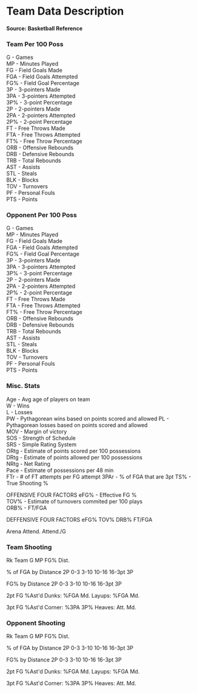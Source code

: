 # Team Data Description

#### Source: Basketball Reference

### Team Per 100 Poss

G - Games  
MP - Minutes Played  
FG - Field Goals Made  
FGA - Field Goals Attempted  
FG% - Field Goal Percentage  
3P - 3-pointers Made  
3PA - 3-pointers Attempted  
3P% - 3-point Percentage  
2P - 2-pointers Made  
2PA - 2-pointers Attempted  
2P% - 2-point Percentage  
FT - Free Throws Made  
FTA - Free Throws Attempted  
FT% - Free Throw Percentage  
ORB - Offensive Rebounds  
DRB - Defensive Rebounds  
TRB - Total Rebounds  
AST - Assists  
STL - Steals  
BLK - Blocks  
TOV - Turnovers  
PF - Personal Fouls  
PTS - Points  


### Opponent Per 100 Poss

G - Games  
MP - Minutes Played  
FG - Field Goals Made  
FGA - Field Goals Attempted  
FG% - Field Goal Percentage  
3P - 3-pointers Made  
3PA - 3-pointers Attempted  
3P% - 3-point Percentage  
2P - 2-pointers Made  
2PA - 2-pointers Attempted  
2P% - 2-point Percentage  
FT - Free Throws Made  
FTA - Free Throws Attempted  
FT% - Free Throw Percentage  
ORB - Offensive Rebounds  
DRB - Defensive Rebounds  
TRB - Total Rebounds  
AST - Assists  
STL - Steals  
BLK - Blocks  
TOV - Turnovers  
PF - Personal Fouls  
PTS - Points  

### Misc. Stats

Age - Avg age of players on team    
W -  Wins  
L -  Losses  
PW - Pythagorean wins based on points scored and allowed
PL - Pythagorean losses based on points scored and allowed   
MOV - Margin of victory  
SOS - Strength of Schedule  
SRS - Simple Rating System  
ORtg - Estimate of points scored per 100 possessions  
DRtg - Estimate of points allowed per 100 possessions   
NRtg - Net Rating    
Pace - Estimate of possessions per 48 min  
FTr - # of FT attempts per FG attempt
3PAr - % of FGA that are 3pt
TS% - True Shooting %

OFFENSIVE FOUR FACTORS
eFG% - Effective FG %  
TOV% - Estimate of turnovers commited per 100 plays  
ORB% - 
FT/FGA

DEFFENSIVE FOUR FACTORS
eFG%
TOV%
DRB%
FT/FGA

Arena
Attend.
Attend./G

### Team Shooting

Rk
Team
G
MP
FG%
Dist.

% of FGA by Distance
2P
0-3
3-10
10-16
16-3pt
3P

FG% by Distance
2P
0-3
3-10
10-16
16-3pt
3P

2pt FG
%Ast'd
Dunks:
%FGA
Md.
Layups:
%FGA
Md.

3pt FG
%Ast'd
Corner:
%3PA
3P%
Heaves:
Att.
Md.

### Opponent Shooting

Rk
Team
G
MP
FG%
Dist.

% of FGA by Distance
2P
0-3
3-10
10-16
16-3pt
3P

FG% by Distance
2P
0-3
3-10
10-16
16-3pt
3P

2pt FG
%Ast'd
Dunks:
%FGA
Md.
Layups:
%FGA
Md.

3pt FG
%Ast'd
Corner:
%3PA
3P%
Heaves:
Att.
Md.
